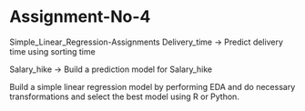 # Assignment-No-4

Simple_Linear_Regression-Assignments
Delivery_time -> Predict delivery time using sorting time

Salary_hike -> Build a prediction model for Salary_hike

Build a simple linear regression model by performing EDA and do necessary transformations and select the best model using R or Python.
